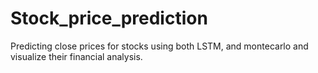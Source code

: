 # Stock_price_prediction
 Predicting close prices for stocks using both LSTM, and montecarlo and visualize their financial analysis.
